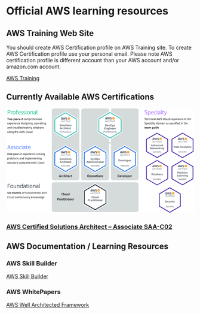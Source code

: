 # Official AWS learning resources

## AWS Training Web Site
You should create AWS Certification profile on AWS Training site. To create AWS Certification profile use your personal email. Please note AWS certification profile is different account than your AWS account and/or amazon.com account. 

[AWS Training](https://www.aws.training/)

## Currently Available AWS Certifications
![AWS Certification](images/aws-certfication.png)

### [AWS Certified Solutions Architect – Associate SAA-C02]()

## AWS Documentation / Learning Resources

### AWS Skill Builder

[AWS Skill Builder](https://explore.skillbuilder.aws/learn)

### AWS WhitePapers

[AWS Well Architected Framework](https://aws.amazon.com/architecture/well-architected/)